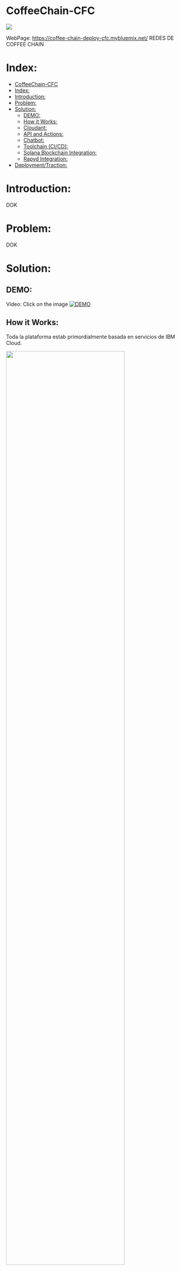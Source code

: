 # CoffeeChain-CFC

<img src="./Images/logo.png">

WebPage: https://coffee-chain-deploy-cfc.mybluemix.net/
REDES DE COFFEE CHAIN

# Index:

- [CoffeeChain-CFC](#coffeechain-cfc)
- [Index:](#index)
- [Introduction:](#introduction)
- [Problem:](#problem)
- [Solution:](#solution)
  - [DEMO:](#demo)
  - [How it Works:](#how-it-works)
  - [Cloudant:](#cloudant)
  - [API and Actions:](#api-and-actions)
  - [Chatbot:](#chatbot)
  - [Toolchain (CI/CD):](#toolchain-cicd)
  - [Solana Blockchain Integration:](#solana-blockchain-integration)
  - [Rapyd Integration:](#rapyd-integration)
- [Deployment/Traction:](#deploymenttraction)

# Introduction:

DOK

# Problem:

DOK

# Solution:

## DEMO:

Video: Click on the image
[![DEMO](./Images/logo.png)](LINK)

## How it Works:

Toda la plataforma estab primordialmente basada en servicios de IBM Cloud.

<img src="./Images/diagram.png" width="80%">

1. La aplicacion almacena los datos de los productos mediante una DB Cloudant.[Details](#cloudant)
2. La base de datos es leida por la pagina web a travez de una API ejecuta una Cloud Function basada en Python para realizar el Query de la DB.[Details](#api-and-actions)
3. Nostros Embed el chabot en el website a travez de la la Web Chat integration de IBM como un scipt.[Details](#chatbot)
4. La pagina web esta desplegada mediante un el ciclo de CI/CD gracias a una IBM toolchain.[Details](#toolchain-cicd)
5. La pagina verifica el provenance de los productos al leer los datos en la red de Solana.[Details](#solana-blockchain-integration)
6. La aplicacion puede realizar el checkout del carrito mediante las API's de Rapyd.[Details](#rapyd-integration)

NOTA: Si deseas replicar este proyecto requieres tener una cuenta activa en IBM Cloud.

[IBM Cloud Create Account](https://cloud.ibm.com/registration)

## Cloudant:

Por facilidad y rapidez de implementacion, se decidio que una base de datos no relacional era lo ideal para este proyecto y para almacenar los productos de la plataforma.

La base de datos fue proporcionada por la empresa [Obio](https://www.obioorganico.com/), los productos mostrados en la plataforma son productos reales de productores mexicanos.

<img src="./Images/db.png">

Los documentos guardados en la DB de los productos son los siguientes.

<img src="./Images/db-product.png">

## API and Actions:

Para poder consumir la base de datos en la pagina web de forma segura se implemento una API.

<img src="./Images/api.png">

Cada ruta de la api esta ligada a una action, la cual tiene como fin obtener toda la base de datos u obtener solo una parte con un query, ambas se implementaron con un runtime Python 3.7 gracias a su facilidad de uso, dejamos el ejemplo de como realizamos el query de una parte de la DB.

/getDB-label

    from ibmcloudant.cloudant_v1 import CloudantV1
    from ibm_cloud_sdk_core.authenticators import IAMAuthenticator

    authenticator = IAMAuthenticator('XXXXXXAPI_KEYXXXXXX')

    service = CloudantV1(authenticator=authenticator)

    service.set_service_url('https://XXXXX-XXXXXXXx-XXXXXX-XXXXXX-bluemix.cloudantnosqldb.appdomain.cloud')

    def main(params):
    response = service.post_find(
        db='products',selector={
        "_id": {
            "$gt": "0"
        },
        "labels": {
            "$eq": params["__ow_headers"]["label"]
        }
    },
        fields=["code", "name","brand","classs","price","weight","description","stock","origin","details","images","labels"]
    ).get_result()

    return({"data":response["docs"]})

Esta API es ejecutada cada vez que seleccionamos en la aplicacion una categoria de productos.

<img src="./Images/selectp.png">

Si seleccionamos por ejemplo la honey, la action realizara solo el query de los productos que tengan como label honey.

<img src="./Images/honey.png">

## Chatbot:

El chatbot fue completamente implementado mediante Watson assistant.

<img src="./Images/assistant.png">

Este esta desplegado en la pagina web y puedes probarlo sin ningun problema.

<img src="./Images/webassistant.png">

Tiene como funciones principales dar informacion sobre las marcas de cafe.

- Para activar este Intent porfavor esciba en el chatbot alguna de las siguientes frases o similares.

  - Ask for coffee information
  - I want information about a coffee
  - Coffee information

<img src="./Images/info.png">

Otra de sus funciones es realizar un test para obtener el cafe ideal segun tus gustos.

- Para activar este Intent porfavor esciba en el chatbot alguna de las siguientes frases o similares.

  - Coffee test
  - I want to know my favorite coffee
  - Test

<img src="./Images/test.png">

## Toolchain (CI/CD):

Para poder desplegar la pagina y que pudiera ser utilizada por cualquier persona en el mundo se desplego siguiendo la metodologia CI/CD gracias a una toolchain de IBM.

<img src="./Images/CC-deploy.png">

Todo el control de versiones se realizo mediante un repositorio alojado en IBM.

<img src="./Images/orion.png">

Todo el desarrollo del frontend fue realizado con el framework ReactJS.

[WebPage](https://github.com/altaga/CoffeeChain-CFC/tree/main/Website)

## Solana Blockchain Integration:

La pagina web puede leer los datos directamente de la blockchain de solana para buscar el registro de cada prodcuto mediante su signature, el cual esta encoding en un QR para poderlo leer facilmente con la plataforma.

<img src="./Images/solana.png">

La lectura y escritura sobre la blockchain se hace atravez de la API de Solana.

explorer-api.devnet.solana.com

Esta seccion de la pagina tiene 3 secciones fundamentales.

- El escaner de los codigos QR.

<img src="./Images/scan.png" width="50%">

- La informacion cargada desde la blockchain, la cual incluye los checkpoints, imagen, marca y demas informacion relacionada con el producto
  
<img src="./Images/infos.png" width="50%">

- El mapa que tiene como fin poder ver las ubicaciones donde ha estado el producto haciendo checkpoint en la cadena de distribucion, ademas sobre el tendremo un link al explorer de la blockchain para poder ver la informacion cargada en ella directamente, cabe decir que esta informacion es permanente e imposible de cambiar.

<img src="./Images/blockinfo.png" width="50%">

Aqui te dejamos el QR de uno de los productos para que puedas revisarlo tu mismo.

<img src="./Images/product.jpeg">

## Rapyd Integration: 

El checkout de Rapyd es una de las partes mas importantes de el marketplace, ya que le da la capacidad de poder realizar pagos con dinero real para poder comprar los productos, en este caso la API que implementamos en la plataforma fue la de poder realizar el Checkout de los productos.

En ese caso la api es ejecutada una vez hemos terminado de seleccionar los productos y presionamos el boton de Checout.

<img src="./Images/cart.png">

Podemos ver que una vez preisonamos el boton de Checkout nos lleva dorectamente a la plagina de Checkout que nos da Rapyd.

<img src="./Images/check.png">

Como parte de la implementacion de Rapyd podemos facilmente seleccionar y agregar todos los metodos de pago que creamos convenientes para nuestro negocio.

<img src="./Images/method.png">

# Deployment/Traction:

DOK